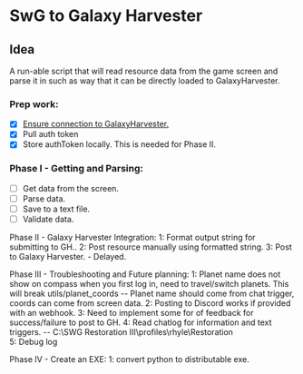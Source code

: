 # SwG to Galaxy Harvester

## Idea

A run-able script that will read resource data from the game screen and parse it in such as way that it can be directly loaded to GalaxyHarvester.  

### Prep work:

- [x] [Ensure connection to GalaxyHarvester.](https://github.com/pwillworth/galaxyharvester/wiki/web-Services)<br>
- [x] Pull auth token<br>
- [x] Store authToken locally. This is needed for Phase II.<br>

### Phase I - Getting and Parsing:

- [ ] Get data from the screen.
- [ ] Parse data.
- [ ] Save to a text file.
- [ ] Validate data.

Phase II - Galaxy Harvester Integration:
1: Format output string for submitting to GH..
    2: Post resource manually using formatted string.
3: Post to Galaxy Harvester. - Delayed.

Phase III - Troubleshooting and Future planning:
    1: Planet name does not show on compass when you first log in, need to travel/switch planets. This will break utils/planet_coords
    -- Planet name should come from chat trigger, coords can come from screen data.
    2: Posting to Discord works if provided with an webhook.
    3: Need to implement some for of feedback for success/failure to post to GH.
    4: Read chatlog for information and text triggers. 
    -- C:\SWG Restoration III\profiles\rhyle\Restoration\
    5: Debug log

Phase IV - Create an EXE:
    1: convert python to distributable exe.
